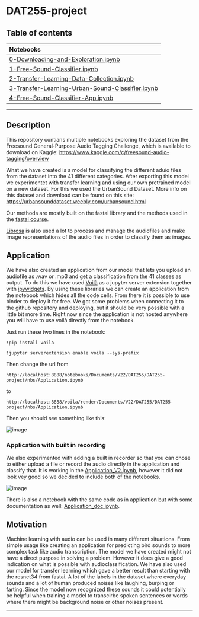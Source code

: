 # DAT255-project

## Table of contents

| Notebooks    |
|:----------|
|  [0-Downloading-and-Exploration.ipynb](https://nbviewer.org/github/oyvindgrutle/DAT255-project/blob/master/nbs/0-Downloading-and-Exploration.ipynb)  |
|  [1-Free-Sound-Classifier.ipynb](https://nbviewer.org/github/oyvindgrutle/DAT255-project/blob/master/nbs/1-Free-Sound-Classifier.ipynb)  |
|  [2-Transfer-Learning-Data-Collection.ipynb](https://nbviewer.org/github/oyvindgrutle/DAT255-project/blob/master/nbs/2-Transfer-Learning-Data-Collection.ipynb)  |
|  [3-Transfer-Learning-Urban-Sound-Classifier.ipynb](https://nbviewer.org/github/oyvindgrutle/DAT255-project/blob/master/nbs/3-Transfer-Learning-Urban-Sound-Classifier.ipynb)  |
|  [4-Free-Sound-Classifier-App.ipynb](https://nbviewer.org/github/oyvindgrutle/DAT255-project/blob/master/nbs/Application.ipynb)  |

---

## Description

This repository contians multiple notebooks exploring the dataset from the Freesound General-Purpose Audio Tagging Challenge, which is available to download on Kaggle: https://www.kaggle.com/c/freesound-audio-tagging/overview

What we have created is a model for classifying the different aduio files from the dataset into the 41 different categories. After exporting this model we experimentet with transfer learning and using our own pretrained model on a new dataset. For this we used the UrbanSound Dataset. More info on this dataset and download can be found on this site: https://urbansounddataset.weebly.com/urbansound.html

Our methods are mostly built on the fastai library and the methods used in the [fastai course](https://course.fast.ai/).

[Librosa](https://librosa.org/doc/latest/index.html) is also used a lot to process and manage the audiofiles and make image representations of the audio files in order to classify them as images.

## Application

We have also created an application from our model that lets you upload an audiofile as .wav or .mp3 and get a classification from the 41 classes as output. To do this we have used [Voilà](https://voila.readthedocs.io/en/stable/using.html) as a jupyter server extension together with [ipywidgets](https://ipywidgets.readthedocs.io/en/latest/examples/Widget%20List.html). By using these libraries we can create an application from the notebook which hides all the code cells. From there it is possible to use binder to deploy it for free. We got some problems when connecting it to the github repository and deploying, but it should be very possible with a little bit more time.
Right now since the application is not hosted anywhere you will have to use voilà directly from the notebook.

Just run these two lines in the notebook:

`!pip install voila` 
  
`!jupyter serverextension enable voila --sys-prefix` 
  
Then change the url from 

`http://localhost:8888/notebooks/Documents/V22/DAT255/DAT255-project/nbs/Application.ipynb` 

to 

`http://localhost:8888/voila/render/Documents/V22/DAT255/DAT255-project/nbs/Application.ipynb` 

Then you should see something like this:

![image](https://user-images.githubusercontent.com/57411743/165593385-d630301d-63bd-4216-8c52-001f069d57e3.png)

### Application with built in recording

We also experimented with adding a built in recorder so that you can chose to either upload a file or record the audio directly in the application and classify that. It is working in the [Application_V2.ipynb](https://nbviewer.org/github/oyvindgrutle/DAT255-project/blob/master/nbs/Application_V2.ipynb), however it did not look vey good so we decided to include both of the notebooks.

![image](https://user-images.githubusercontent.com/57411743/165594818-0b194363-f13f-44e9-b6f4-dd12cb8ba9bb.png)


There is also a notebook with the same code as in application but with some documentation as well: [Application_doc.ipynb](https://nbviewer.org/github/oyvindgrutle/DAT255-project/blob/master/nbs/Application_doc.ipynb).


## Motivation

Machine learning with audio can be used in many different situations. From simple usage like creating an application for predicting bird sounds to more complex task like audio transcription.
The model we have created might not have a direct purpose in solving a problem. However it does give a good indication on what is possible with audioclassification. We have also used our model for transfer learning which gave a better result than starting with the resnet34 from fastai. A lot of the labels in the dataset where everyday sounds and a lot of human produced noises like laughing, burping or farting. Since the model now recognized these sounds it could potentially be helpful when training a model to transcirbe spoken sentences or words where there might be background noise or other noises present.

---
